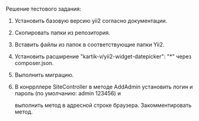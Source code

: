 Решение тестового задания:

1. Установить базовую версию yii2 согласно документации.

2. Скопировать папки из репозитория.

3. Вставить файлы из папок в соответствующие папки Yii2.

4. Установить расширение "kartik-v/yii2-widget-datepicker": "*" через composer.json.

5. Выполнить миграцию.

6. В конррллере SiteController в методе AddAdmin установить логин и пароль (по умолчанию: admin 123456) и

   выполнить метод в адресной строке браузера. Закомментировать метод.